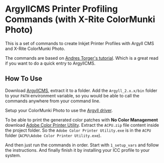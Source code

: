 ArgyllCMS Printer Profiling Commands (with X-Rite ColorMunki Photo)
===================================================================

This is a set of commands to create Inkjet Printer Profiles with Argyll CMS and
X-Rite ColorMunki Photo.

The commands are based on [Andres Torger's tutorial](https://www.ludd.ltu.se/~torger/photography/argyll-print.html).
Which is a great read if you want to do a quick entry to ArgyllCMS.

How To Use
----------

Download [ArgyllCMS](https://www.argyllcms.com/), extract it to a folder. Add
the ``Argyll_2.x.x/bin`` folder to your ``PATH`` environment variable, so you
would be able to call the commands anywhere from your command line.

Setup your ColorMunki Photo to use the [Argyll driver](http://argyllcms.com/doc/Installing_MSWindows.html).

To be able to print the generated color patches with **No Color Management**
download [Adobe Color Printer Utility](https://helpx.adobe.com/photoshop/kb/no-color-management-option-missing.html).
Extract the ``ACPU.zip`` file content inside the project folder. So the
``Adobe Color Printer Utility.exe`` is in the ``ACPU`` folder
(``ACPU\Adobe Color Printer Utility.exe``).

And then just run the commands in order. Start with ``1_setup_vars`` and follow
the instructions. And finally finish it by installing your ICC profile to your
system.